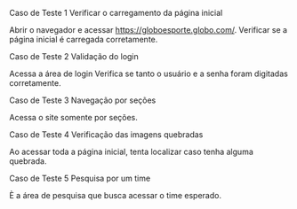 Caso de Teste 1 Verificar o carregamento da página inicial

Abrir o navegador e acessar https://globoesporte.globo.com/.
Verificar se a página inicial é carregada corretamente.

Caso de Teste 2 Validação do login

Acessa a área de login
Verifica se tanto o usuário e a senha foram digitadas corretamente.

Caso de Teste 3 Navegação por seções

Acessa o site somente por seções.

Caso de Teste 4 Verificação das imagens quebradas

Ao acessar toda a página inicial, tenta localizar caso tenha alguma quebrada.

Caso de Teste 5 Pesquisa por um time 

 È a área de pesquisa que busca acessar o time esperado.







